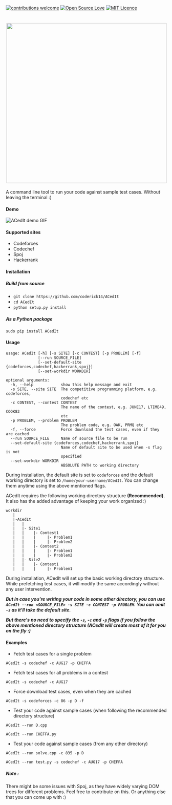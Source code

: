 [![contributions welcome](https://img.shields.io/badge/contributions-welcome-brightgreen.svg?style=flat)](https://github.com/coderick14/ACedIt/issues)
[![Open Source Love](https://badges.frapsoft.com/os/v2/open-source.svg?v=103)](https://github.com/coderick14/ACedIt/) 
[![MIT Licence](https://badges.frapsoft.com/os/mit/mit.svg?v=103)](https://opensource.org/licenses/mit-license.php)
<h1 align="center">
    <img src="https://github.com/coderick14/ACedIt/blob/master/images/logo.png" width="500"/><br/>
</h1>
A command line tool to run your code against sample test cases. Without leaving the terminal :) 

#### Demo
![ACedIt demo GIF](https://github.com/coderick14/ACedIt/blob/master/images/demo.gif "Simple demo of how ACedIt works" )  

#### Supported sites
+ Codeforces
+ Codechef
+ Spoj
+ Hackerrank

#### Installation
##### Build from source
+ `git clone https://github.com/coderick14/ACedIt`
+ `cd ACedIt`
+ `python setup.py install`

##### As a Python package
```
sudo pip install ACedIt
```

#### Usage
```
usage: ACedIt [-h] [-s SITE] [-c CONTEST] [-p PROBLEM] [-f]
              [--run SOURCE_FILE]
              [--set-default-site {codeforces,codechef,hackerrank,spoj}]
              [--set-workdir WORKDIR]

optional arguments:
  -h, --help            show this help message and exit
  -s SITE, --site SITE  The competitive programming platform, e.g. codeforces,
                        codechef etc
  -c CONTEST, --contest CONTEST
                        The name of the contest, e.g. JUNE17, LTIME49, COOK83
                        etc
  -p PROBLEM, --problem PROBLEM
                        The problem code, e.g. OAK, PRMQ etc
  -f, --force           Force download the test cases, even if they are cached
  --run SOURCE_FILE     Name of source file to be run
  --set-default-site {codeforces,codechef,hackerrank,spoj}
                        Name of default site to be used when -s flag is not
                        specified
  --set-workdir WORKDIR
                        ABSOLUTE PATH to working directory

```
During installation, the default site is set to `codeforces` and the default working directory is set to `/home/your-username/ACedIt`. You can change them anytime using the above mentioned flags.  

ACedIt requires the following working directory structure **(Recommended)**. It also has the added advantage of keeping your work organized :)
```
workdir
   |
   |-ACedIt
   |   |
   |   |- Site1
   |   |    |- Contest1
   |   |    |     |- Problem1
   |   |    |     |- Problem2
   |   |    |- Contest2
   |   |    |     |- Problem1
   |   |    |     |- Problem2
   |   |- Site2
   |   |    |- Contest1
   |   |    |     |- Problem1

```
During installation, ACedIt will set up the basic working directory structure.  
While prefetching test cases, it will modify the same accordingly without any user intervention.

***But in case you're writing your code in some other directory, you can use `ACedIt --run <SOURCE_FILE> -s SITE -c CONTEST -p PROBLEM`. You can omit `-s` as it'll take the default site.***

***But there's no need to specify the `-s`, `-c` and `-p` flags if you follow the above mentioned directory structure (ACedIt will create most of it for you on the fly :)***

#### Examples
+ Fetch test cases for a single problem  
```
ACedIt -s codechef -c AUG17 -p CHEFFA
```
+ Fetch test cases for all problems in a contest  
```
ACedIt -s codechef -c AUG17
```
+ Force download test cases, even when they are cached  
```
ACedIt -s codeforces -c 86 -p D -f
```
+ Test your code against sample cases (when following the recommended directory structure)
```
ACedIt --run D.cpp
```
```
ACedIt --run CHEFFA.py
```
+ Test your code against sample cases (from any other directory)
```
ACedIt --run solve.cpp -c 835 -p D
```
```
ACedIt --run test.py -s codechef -c AUG17 -p CHEFFA
```

##### Note : 
There might be some issues with Spoj, as they have widely varying DOM trees for different problems. Feel free to contribute on this. Or anything else that you can come up with :)
